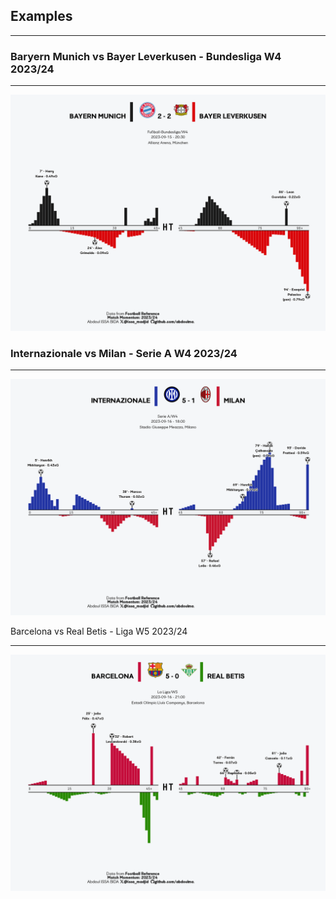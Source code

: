 ## Examples
___

### Baryern Munich vs Bayer Leverkusen - Bundesliga W4 2023/24
___
![Baryern Munich vs Bayer Leverkusen - Bundesliga W4 2023/24](bayern_bayer.png)

### Internazionale vs Milan - Serie A W4 2023/24
___
![Internazionale vs Milan - Serie A W4 2023/24](inter_milan.png)
 
Barcelona vs Real Betis - Liga W5 2023/24 
___
![Barcelona vs Real Betis - Liga W5 2023/24](barca_betis.png)